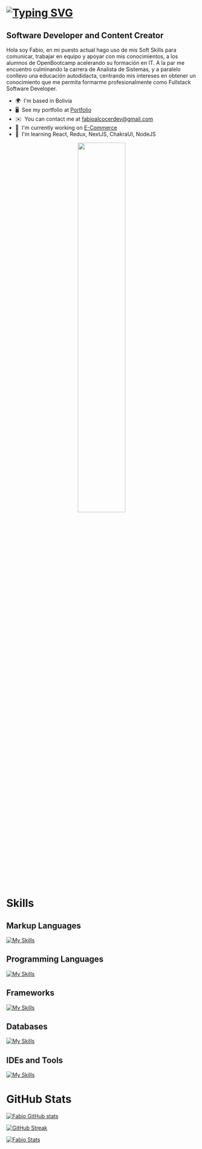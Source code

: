 <!-- [![Fabio Alcocer, I'm Software Developer](https://pimp-my-readme.webapp.io/pimp-my-readme/wavy-banner?subtitle=I%27m%20Software%20Developer&title=Fabio%20Alcocer)](https://pimp-my-readme.webapp.io) -->

[![Typing SVG](https://readme-typing-svg.herokuapp.com?font=Cascadia+Code&size=24&pause=1000&color=F7F7F7&width=435&lines=Hey+there%F0%9F%99%8B%E2%80%8D%E2%99%82%EF%B8%8F%2CI'm+Fabio+Alcocer)](https://git.io/typing-svg)
==============================

Software Developer and Content Creator
--------------------------------------

Hola soy Fabio, en mi puesto actual hago uso de mis Soft Skills para comunicar, trabajar en equipo y apoyar con mis conocimientos, a los alumnos de OpenBootcamp acelerando su formación en IT. A la par me encuentro culminando la carrera de Analista de Sistemas, y a paralelo conllevo una educación autodidacta, centrando mis intereses en obtener un conocimiento que me permita formarme profesionalmente como Fullstack Software Developer.

*   🌍  I'm based in Bolivia
*   🖥️  See my portfolio at [Portfolio](http://https://fabioalcocer.github.io/)
*   ✉️  You can contact me at [fabioalcocerdev@gmail.com](mailto:fabioalcocerdev@gmail.com)
*   🚀  I'm currently working on [E-Commerce](https://github.com/fabioalcocer/e-commerce-x)
*   🧠  I'm learning React, Redux, NextJS, ChakraUI, NodeJS


<p align="center"><img width=50% src="https://media.giphy.com/media/IThjAlJnD9WNO/giphy.gif"></p>

[comment]: <> (<p align="center"><img width=50% src="https://res.cloudinary.com/daobmfotr/image/upload/v1659550519/my%20videos/bear_gqsizq.gif"></p>)

# Skills

## Markup Languages
[![My Skills](https://skillicons.dev/icons?i=figma,html,css,bootstrap,sass,tailwind,styledcomponents,materialui&perline=4)](https://skillicons.dev)

## Programming Languages
[![My Skills](https://skillicons.dev/icons?i=dart,py,javascript,ts&perline=4)](https://skillicons.dev)

## Frameworks
[![My Skills](https://skillicons.dev/icons?i=flutter,electron,nodejs,express,react,nextjs&perline=3)](https://skillicons.dev)

## Databases
[![My Skills](https://skillicons.dev/icons?i=mysql,mongodb&perline=5)](https://skillicons.dev)

## IDEs and Tools
[![My Skills](https://skillicons.dev/icons?i=vite,git,github,visualstudio,vscode,docker&perline=3)](https://skillicons.dev)


# GitHub Stats
[![Fabio GitHub stats](https://github-readme-stats.vercel.app/api?username=fabioalcocer&show_icons=true&theme=tokyonight)](https://github.com/fabioalcocer/github-readme-stats)

[![GitHub Streak](https://github-readme-streak-stats.herokuapp.com?user=fabioalcocer&theme=radical)](https://git.io/streak-stats)

[![Fabio Stats](https://github-readme-stats.vercel.app/api/top-langs/?username=fabioalcocer&layout=compact)](https://github.com/fabioalcocer/github-readme-stats)

